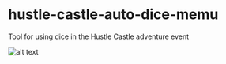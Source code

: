 # hustle-castle-auto-dice-memu
Tool for using dice in the Hustle Castle adventure event


![alt text]([https://github.com/adam-p/markdown-here/raw/master/src/common/images/icon48.png](https://i.imgur.com/XgmyidN.png) "MeMu Display settings")
